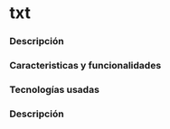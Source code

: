 # txt

### Descripción

### Caracteristicas y funcionalidades

### Tecnologías usadas

### Descripción
